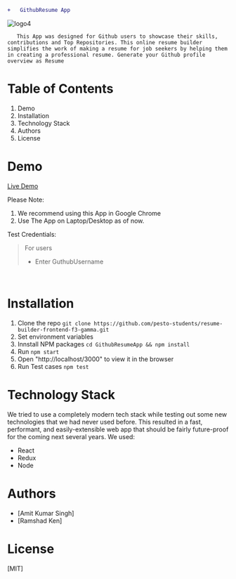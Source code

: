 ```diff
+   GithubResume App 
```
![logo4](https://user-images.githubusercontent.com/76247705/164482153-054a3c19-06de-479a-b36e-f3afd7698551.jpg)
       
       
       
       
       
       This App was designed for Github users to showcase their skills, contributions and Top Repositories. This online resume builder simplifies the work of making a resume for job seekers by helping them in creating a professional resume. Generate your Github profile overview as Resume


# Table of Contents
1. Demo
2. Installation
3. Technology Stack
4. Authors
5. License 



# Demo

[Live Demo](https://kind-meitner-2e6eeb.netlify.app/)



Please Note:
1. We recommend using this App in Google Chrome
2. Use The App on Laptop/Desktop as of now.

Test Credentials:
> For users<br> 
> * Enter GuthubUsername
  <br>
  
  # Installation
  1. Clone the repo
   ```git clone https://github.com/pesto-students/resume-builder-frontend-f3-gamma.git```
   2. Set environment variables
   3. Innstall NPM packages
   ```cd GithubResumeApp && npm install```
   4. Run
   ```npm start```
   5. Open "http://localhost/3000" to view it in the browser
   6. Run Test cases
   ```npm test```
   
   
   # Technology Stack
   We tried to use a completely modern tech stack while testing out some new technologies that we had never used before. This resulted in a fast, performant, and easily-extensible web app that should be fairly future-proof for the coming next several years. We used:
   * React
   * Redux
   * Node


# Authors
* [Amit Kumar Singh]
* [Ramshad Ken]


# License
[MIT]


